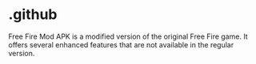 # .github
Free Fire Mod APK is a modified version of the original Free Fire game. It offers several enhanced features that are not available in the regular version. 
